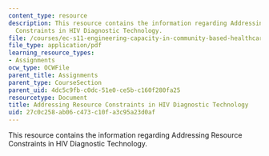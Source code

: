 ```yaml
---
content_type: resource
description: This resource contains the information regarding Addressing Resource
  Constraints in HIV Diagnostic Technology.
file: /courses/ec-s11-engineering-capacity-in-community-based-healthcare-fall-2005/27c0c258ab06c473c10fa3c95a23d0af_MITEC_S11F05_hw2_white.pdf
file_type: application/pdf
learning_resource_types:
- Assignments
ocw_type: OCWFile
parent_title: Assignments
parent_type: CourseSection
parent_uid: 4dc5c9fb-c0dc-51e0-ce5b-c160f280fa25
resourcetype: Document
title: Addressing Resource Constraints in HIV Diagnostic Technology
uid: 27c0c258-ab06-c473-c10f-a3c95a23d0af
---
```

This resource contains the information regarding Addressing Resource Constraints in HIV Diagnostic Technology.

